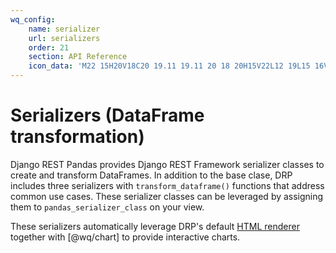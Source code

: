 ```yaml
---
wq_config:
    name: serializer
    url: serializers
    order: 21
    section: API Reference
    icon_data: 'M22 15H20V18C20 19.11 19.11 20 18 20H15V22L12 19L15 16V18H18V15H16L19 12L22 15M22 4V8C22 9.1 21.1 10 20 10H10V20C10 21.1 9.1 22 8 22H4C2.9 22 2 21.1 2 20V4C2 2.9 2.9 2 4 2H20C21.1 2 22 2.9 22 4M4 8H8V4H4V8M4 10V14H8V10H4M8 20V16H4V20L8 20M14 8V4H10V8H14M20 4L20 4H16V8H20L20 4Z'
---
```


# Serializers (DataFrame transformation)

Django REST Pandas provides Django REST Framework serializer classes to create and transform DataFrames.  In addition to the base clase, DRP includes three serializers with `transform_dataframe()` functions that address common use cases.  These serializer classes can be leveraged by assigning them to `pandas_serializer_class` on your view.

These serializers automatically leverage DRP's default [HTML renderer][html] together with [@wq/chart] to provide interactive charts.

[html]: ../renderers/html.md
